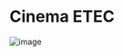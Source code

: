 # Cinema ETEC

![image](https://user-images.githubusercontent.com/85528622/232868611-52b92736-948a-479f-8388-4cd91f990b20.png)

